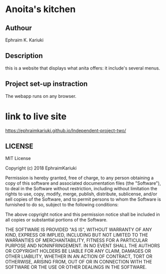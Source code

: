 # Anoita's kitchen

## Authour

Ephraim K. Kariuki

## Description

this is a website that displays what anita offers: it include's several menus.

## Project set-up instraction

The webapp runs on any browser.

# link to live site

https://ephraimkariuki.github.io/Independent-project-two/

## LICENSE

MIT License

Copyright (c) 2018 EphraimKariuki

Permission is hereby granted, free of charge, to any person obtaining a copy
of this software and associated documentation files (the "Software"), to deal
in the Software without restriction, including without limitation the rights
to use, copy, modify, merge, publish, distribute, sublicense, and/or sell
copies of the Software, and to permit persons to whom the Software is
furnished to do so, subject to the following conditions:

The above copyright notice and this permission notice shall be included in all
copies or substantial portions of the Software.

THE SOFTWARE IS PROVIDED "AS IS", WITHOUT WARRANTY OF ANY KIND, EXPRESS OR
IMPLIED, INCLUDING BUT NOT LIMITED TO THE WARRANTIES OF MERCHANTABILITY,
FITNESS FOR A PARTICULAR PURPOSE AND NONINFRINGEMENT. IN NO EVENT SHALL THE
AUTHORS OR COPYRIGHT HOLDERS BE LIABLE FOR ANY CLAIM, DAMAGES OR OTHER
LIABILITY, WHETHER IN AN ACTION OF CONTRACT, TORT OR OTHERWISE, ARISING FROM,
OUT OF OR IN CONNECTION WITH THE SOFTWARE OR THE USE OR OTHER DEALINGS IN THE
SOFTWARE.


